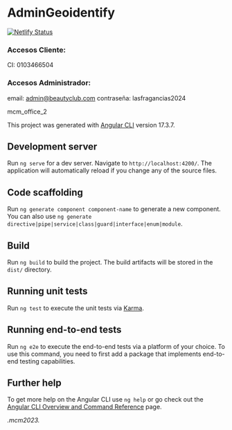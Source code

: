 # AdminGeoidentify

[![Netlify Status](https://api.netlify.com/api/v1/badges/7e4bcd3f-e1c5-49dd-b2c9-60d512748621/deploy-status)](https://app.netlify.com/sites/beauty-club-admin/deploys)


### Accesos Cliente:
CI: 0103466504

### Accesos Administrador:
email: admin@beautyclub.com
contraseña: lasfragancias2024

mcm_office_2

This project was generated with [Angular CLI](https://github.com/angular/angular-cli) version 17.3.7.

## Development server

Run `ng serve` for a dev server. Navigate to `http://localhost:4200/`. The application will automatically reload if you change any of the source files.

## Code scaffolding

Run `ng generate component component-name` to generate a new component. You can also use `ng generate directive|pipe|service|class|guard|interface|enum|module`.

## Build

Run `ng build` to build the project. The build artifacts will be stored in the `dist/` directory.

## Running unit tests

Run `ng test` to execute the unit tests via [Karma](https://karma-runner.github.io).

## Running end-to-end tests

Run `ng e2e` to execute the end-to-end tests via a platform of your choice. To use this command, you need to first add a package that implements end-to-end testing capabilities.

## Further help

To get more help on the Angular CLI use `ng help` or go check out the [Angular CLI Overview and Command Reference](https://angular.io/cli) page.

_.mcm2023._
